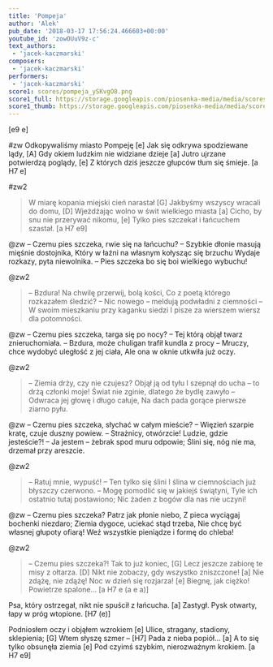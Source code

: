 ```yaml
---
title: 'Pompeja'
author: 'Alek'
pub_date: '2018-03-17 17:56:24.466603+00:00'
youtube_id: 'zowOUuV9z-c'
text_authors:
 - 'jacek-kaczmarski'
composers:
 - 'jacek-kaczmarski'
performers:
 - 'jacek-kaczmarski'
score1: scores/pompeja_ySKvgO8.png
score1_full: https://storage.googleapis.com/piosenka-media/media/scores/pompeja_ySKvgO8.png
score1_thumb: https://storage.googleapis.com/piosenka-media/media/scores/pompeja_ySKvgO8.png.180x0_q85_upscale.png
---
```


[e9 e]

#zw
Odkopywaliśmy miasto Pompeję [e]
Jak się odkrywa spodziewane lądy, [A]
Gdy okiem ludzkim nie widziane dzieje [a]
Jutro ujrzane potwierdzą poglądy, [e]
Z których dziś jeszcze głupców tłum się śmieje. [a H7 e]

#zw2
>W miarę kopania miejski cień narastał [G]
>Jakbyśmy wszyscy wracali do domu, [D]
>Wjeżdżając wolno w świt wielkiego miasta [a]
>Cicho, by snu nie przerywać nikomu, [e]
>Tylko pies szczekał i łańcuchem szastał. [a H7 e9]

@zw
– Czemu pies szczeka, rwie się na łańcuchu? –
Szybkie dłonie masują mięśnie dostojnika,
Który w łaźni na własnym kołysząc się brzuchu
Wydaje rozkazy, pyta niewolnika.
– Pies szczeka bo się boi wielkiego wybuchu!

@zw2
>– Bzdura! Na chwilę przerwij, bolą kości,
>Co z poetą którego rozkazałem śledzić?
>– Nic nowego – meldują podwładni z ciemności –
>W swoim mieszkaniu przy kaganku siedzi
>I pisze za wierszem wiersz dla potomności.

@zw
– Czemu pies szczeka, targa się po nocy? –
Tej którą objął twarz znieruchomiała.
– Bzdura, może chuligan trafił kundla z procy –
Mruczy, chce wydobyć uległość z jej ciała,
Ale ona w oknie utkwiła już oczy.

@zw2
>– Ziemia drży, czy nie czujesz? Objął ją od tyłu
>I szepnął do ucha – to drżą członki moje!
>Świat nie zginie, dlatego że bydlę zawyło –
>Odwraca jej głowę i długo całuje,
>Na dach pada gorące pierwsze ziarno pyłu.

@zw
– Czemu pies szczeka, słychać w całym mieście? –
Więzień szarpie kratę, czuje duszny powiew.
– Strażnicy, otwórzcie! Ludzie, gdzie jesteście?!
– Ja jestem – żebrak spod muru odpowie;
Ślini się, nóg nie ma, drzemał przy areszcie.

@zw2
>– Ratuj mnie, wypuść! – Ten tylko się ślini
>I ślina w ciemnościach już błyszczy czerwono.
>– Mogę pomodlić się w jakiejś świątyni,
>Tyle ich ostatnio tutaj postawiono;
>Nic żaden z bogów dla nas nie uczyni!

@zw
– Czemu pies szczeka? Patrz jak płonie niebo,
Z pieca wyciągaj bochenki niezdaro;
Ziemia dygoce, uciekać stąd trzeba,
Nie chcę być własnej głupoty ofiarą!
Weź wszystkie pieniądze i formę do chleba!

@zw2
>– Czemu pies szczeka?! Tak to już koniec,  [G]
>Lecz jeszcze zabiorę te misy z ołtarza. [D]
>Nikt nie zobaczy, gdy wszystko zniszczone! [a]
>Nie zdążę, nie zdążę! Noc w dzień się rozjarza! [e]
>Biegnę, jak ciężko! Powietrze spalone… [a H7 e (a e a)]


Psa, który ostrzegał, nikt nie spuścił z łańcucha. [a]
Zastygł. Pysk otwarty, łapy w próg wtopione. [H7 (e)]

Podniosłem oczy i objąłem wzrokiem [e]
Ulice, stragany, stadiony, sklepienia; [G]
Wtem słyszę szmer – [H7]
Pada z nieba popiół… [a]
A to się tylko obsunęła ziemia [e]
Pod czyimś szybkim, nierozważnym krokiem. [a H7 e9]